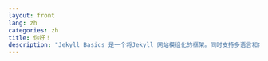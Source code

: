 ```yaml
---
layout: front
lang: zh
categories: zh
title: 你好！
description: "Jekyll Basics 是一个将Jekyll 网站模组化的框架。同时支持多语言和内容管理系统(基于Jekyll的CMS)。"
---
```

